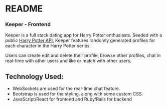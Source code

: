 # README
### Keeper - Frontend

Keeper is a full stack dating app for Harry Potter enthusiasts. Seeded with a public [Harry Potter API](https://www.potterapi.com/), 
Keeper features randomly generated profiles for each character in the Harry Potter series.

Users can create edit and delete their profile, browse other profiles, chat in real-time with other users 
and like or match with other users.


## Technology Used:
- WebSockets are used for the real-time chat feature.
- Bootstrap is used for the styling, along with some custom CSS.
- JavaScript/React for frontend and Ruby/Rails for backend
